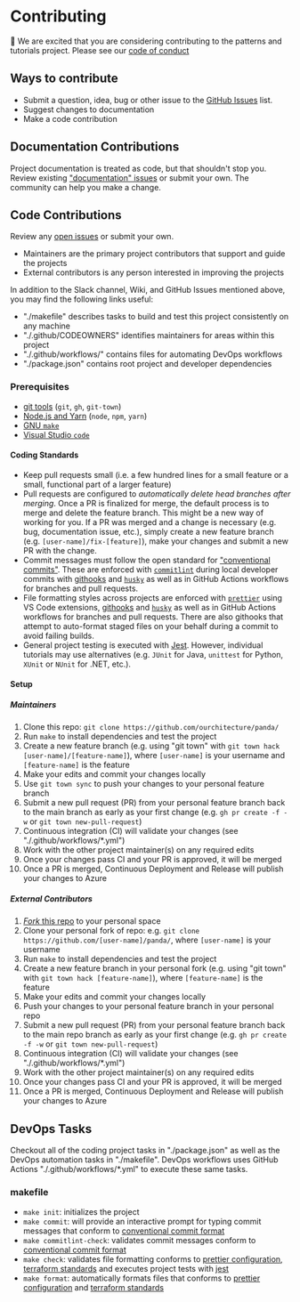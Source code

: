 # Contributing

👋 We are excited that you are considering contributing to the patterns and tutorials project. Please see our [code of conduct](./CODE_OF_CONDUCT.md)

## Ways to contribute

- Submit a question, idea, bug or other issue to the [GitHub Issues][project-issues] list.
- Suggest changes to documentation
- Make a code contribution

## Documentation Contributions

Project documentation is treated as code, but that shouldn't stop you. Review existing ["documentation" issues][project-issues-docs] or submit your own. The community can help you make a change.

## Code Contributions

Review any [open issues][project-issues] or submit your own.

- Maintainers are the primary project contributors that support and guide the projects
- External contributors is any person interested in improving the projects

In addition to the Slack channel, Wiki, and GitHub Issues mentioned above, you may find the following links useful:

- "./makefile" describes tasks to build and test this project consistently on any machine
- "./.github/CODEOWNERS" identifies maintainers for areas within this project
- "./.github/workflows/" contains files for automating DevOps workflows
- "./package.json" contains root project and developer dependencies

### Prerequisites

- [git tools][git] (`git`, `gh`, `git-town`)
- [Node.js and Yarn][nodejs] (`node`, `npm`, `yarn`)
- [GNU `make`][make]
- [Visual Studio `code`][vscode]

#### Coding Standards

- Keep pull requests small (i.e. a few hundred lines for a small feature or a small, functional part of a larger feature)
- Pull requests are configured to _automatically delete head branches after merging_. Once a PR is finalized for merge, the default process is to merge and delete the feature branch. This might be a new way of working for you. If a PR was merged and a change is necessary (e.g. bug, documentation issue, etc.), simply create a new feature branch (e.g. `[user-name]/fix-[feature]`), make your changes and submit a new PR with the change.
- Commit messages must follow the open standard for ["conventional commits"][conventional-commits]. These are enforced with [`commitlint`][commitlint] during local developer commits with [githooks][git-hooks] and [`husky`][husky] as well as in GitHub Actions workflows for branches and pull requests.
- File formatting styles across projects are enforced with [`prettier`][prettier] using VS Code extensions, [githooks][git-hooks] and [`husky`][husky] as well as in GitHub Actions workflows for branches and pull requests. There are also githooks that attempt to auto-format staged files on your behalf during a commit to avoid failing builds.
- General project testing is executed with [Jest][jest]. However, individual tutorials may use alternatives (e.g. `JUnit` for Java, `unittest` for Python, `XUnit` or `NUnit` for .NET, etc.).

#### Setup

##### Maintainers

1. Clone this repo: `git clone https://github.com/ourchitecture/panda/`
2. Run `make` to install dependencies and test the project
3. Create a new feature branch (e.g. using "git town" with `git town hack [user-name]/[feature-name]`), where `[user-name]` is your username and `[feature-name]` is the feature
4. Make your edits and commit your changes locally
5. Use `git town sync` to push your changes to your personal feature branch
6. Submit a new pull request (PR) from your personal feature branch back to the main branch as early as your first change (e.g. `gh pr create -f -w` or `git town new-pull-request`)
7. Continuous integration (CI) will validate your changes (see "./.github/workflows/\*.yml")
8. Work with the other project maintainer(s) on any required edits
9. Once your changes pass CI and your PR is approved, it will be merged
10. Once a PR is merged, Continuous Deployment and Release will publish your changes to Azure

##### External Contributors

1. [_Fork_ this repo][project-fork] to your personal space
2. Clone your personal fork of repo: e.g. `git clone https://github.com/[user-name]/panda/`, where `[user-name]` is your username
3. Run `make` to install dependencies and test the project
4. Create a new feature branch in your personal fork (e.g. using "git town" with `git town hack [feature-name]`), where `[feature-name]` is the feature
5. Make your edits and commit your changes locally
6. Push your changes to your personal feature branch in your personal repo
7. Submit a new pull request (PR) from your personal feature branch back to the main repo branch as early as your first change (e.g. `gh pr create -f -w` or `git town new-pull-request`)
8. Continuous integration (CI) will validate your changes (see "./.github/workflows/\*.yml")
9. Work with the other project maintainer(s) on any required edits
10. Once your changes pass CI and your PR is approved, it will be merged
11. Once a PR is merged, Continuous Deployment and Release will publish your changes to Azure

## DevOps Tasks

Checkout all of the coding project tasks in "./package.json" as well as the DevOps automation tasks in "./makefile". DevOps workflows uses GitHub Actions "./.github/workflows/\*.yml" to execute these same tasks.

### makefile

- `make init`: initializes the project
- `make commit`: will provide an interactive prompt for typing commit messages that conform to [conventional commit format][conventional-commits]
- `make commitlint-check`: validates commit messages conform to [conventional commit format][conventional-commits]
- `make check`: validates file formatting conforms to [prettier configuration][prettier], [terraform standards][terraform-format] and executes project tests with [jest][jest]
- `make format`: automatically formats files that conforms to [prettier configuration][prettier] and [terraform standards][terraform-format]

[project-issues]: https://github.com/ourchitecture/panda/issues
[project-issues-docs]: https://github.com/ourchitecture/panda/labels/documentation
[project-fork]: https://github.com/ourchitecture/panda/fork
[git]: ./git.md
[nodejs]: ./node.md
[make]: ./make.md
[vscode]: ./vscode.md
[conventional-commits]: https://www.conventionalcommits.org/en/v1.0.0/
[commitlint]: https://commitlint.js.org/
[husky]: https://github.com/typicode/husky#husky
[git-hooks]: https://git-scm.com/docs/githooks
[jest]: https://jestjs.io/
[prettier]: https://prettier.io/
[terraform-format]: https://www.terraform.io/docs/commands/fmt.html

